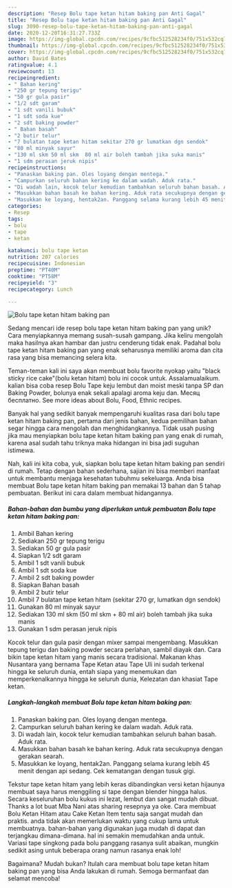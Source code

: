 ```yaml
---
description: "Resep Bolu tape ketan hitam baking pan Anti Gagal"
title: "Resep Bolu tape ketan hitam baking pan Anti Gagal"
slug: 3090-resep-bolu-tape-ketan-hitam-baking-pan-anti-gagal
date: 2020-12-20T16:31:27.733Z
image: https://img-global.cpcdn.com/recipes/9cfbc512528234f0/751x532cq70/bolu-tape-ketan-hitam-baking-pan-foto-resep-utama.jpg
thumbnail: https://img-global.cpcdn.com/recipes/9cfbc512528234f0/751x532cq70/bolu-tape-ketan-hitam-baking-pan-foto-resep-utama.jpg
cover: https://img-global.cpcdn.com/recipes/9cfbc512528234f0/751x532cq70/bolu-tape-ketan-hitam-baking-pan-foto-resep-utama.jpg
author: David Bates
ratingvalue: 4.1
reviewcount: 13
recipeingredient:
- " Bahan kering"
- "250 gr tepung terigu"
- "50 gr gula pasir"
- "1/2 sdt garam"
- "1 sdt vanili bubuk"
- "1 sdt soda kue"
- "2 sdt baking powder"
- " Bahan basah"
- "2 butir telur"
- "7 bulatan tape ketan hitam sekitar 270 gr lumatkan dgn sendok"
- "80 ml minyak sayur"
- "130 ml skm 50 ml skm  80 ml air boleh tambah jika suka manis"
- "1 sdm perasan jeruk nipis"
recipeinstructions:
- "Panaskan baking pan. Oles loyang dengan mentega."
- "Campurkan seluruh bahan kering ke dalam wadah. Aduk rata."
- "Di wadah lain, kocok telur kemudian tambahkan seluruh bahan basah. Aduk rata."
- "Masukkan bahan basah ke bahan kering. Aduk rata secukupnya dengan gerakan searah."
- "Masukkan ke loyang, hentak2an. Panggang selama kurang lebih 45 menit dengan api sedang. Cek kematangan dengan tusuk gigi."
categories:
- Resep
tags:
- bolu
- tape
- ketan

katakunci: bolu tape ketan 
nutrition: 207 calories
recipecuisine: Indonesian
preptime: "PT40M"
cooktime: "PT58M"
recipeyield: "3"
recipecategory: Lunch

---
```



![Bolu tape ketan hitam baking pan](https://img-global.cpcdn.com/recipes/9cfbc512528234f0/751x532cq70/bolu-tape-ketan-hitam-baking-pan-foto-resep-utama.jpg)

Sedang mencari ide resep bolu tape ketan hitam baking pan yang unik? Cara menyiapkannya memang susah-susah gampang. Jika keliru mengolah maka hasilnya akan hambar dan justru cenderung tidak enak. Padahal bolu tape ketan hitam baking pan yang enak seharusnya memiliki aroma dan cita rasa yang bisa memancing selera kita.

Teman-teman kali ini saya akan membuat bolu favorite nyokap yaitu &#34;black sticky rice cake&#34;(bolu ketan hitam) bolu ini cocok untuk. Assalamualaikum. kalian bisa coba resep Bolu Tape keju lembut dan moist meski tanpa SP dan Baking Powder, bolunya enak sekali apalagi aroma keju dan. Месяц бесплатно. See more ideas about Bolu, Food, Ethnic recipes.

Banyak hal yang sedikit banyak mempengaruhi kualitas rasa dari bolu tape ketan hitam baking pan, pertama dari jenis bahan, kedua pemilihan bahan segar hingga cara mengolah dan menghidangkannya. Tidak usah pusing jika mau menyiapkan bolu tape ketan hitam baking pan yang enak di rumah, karena asal sudah tahu triknya maka hidangan ini bisa jadi suguhan istimewa.


Nah, kali ini kita coba, yuk, siapkan bolu tape ketan hitam baking pan sendiri di rumah. Tetap dengan bahan sederhana, sajian ini bisa memberi manfaat untuk membantu menjaga kesehatan tubuhmu sekeluarga. Anda bisa membuat Bolu tape ketan hitam baking pan memakai 13 bahan dan 5 tahap pembuatan. Berikut ini cara dalam membuat hidangannya.

<!--inarticleads1-->

##### Bahan-bahan dan bumbu yang diperlukan untuk pembuatan Bolu tape ketan hitam baking pan:

1. Ambil  Bahan kering
1. Sediakan 250 gr tepung terigu
1. Sediakan 50 gr gula pasir
1. Siapkan 1/2 sdt garam
1. Ambil 1 sdt vanili bubuk
1. Ambil 1 sdt soda kue
1. Ambil 2 sdt baking powder
1. Siapkan  Bahan basah
1. Ambil 2 butir telur
1. Ambil 7 bulatan tape ketan hitam (sekitar 270 gr, lumatkan dgn sendok)
1. Gunakan 80 ml minyak sayur
1. Sediakan 130 ml skm (50 ml skm + 80 ml air) boleh tambah jika suka manis
1. Gunakan 1 sdm perasan jeruk nipis


Kocok telur dan gula pasir dengan mixer sampai mengembang. Masukkan tepung terigu dan baking powder secara perlahan, sambil diayak dan. Cara bikin tape ketan hitam yang manis secara tradisional. Makanan khas Nusantara yang bernama Tape Ketan atau Tape Uli ini sudah terkenal hingga ke seluruh dunia, entah siapa yang menemukan dan memperkenalkannya hingga ke seluruh dunia, Kelezatan dan khasiat Tape ketan. 

<!--inarticleads2-->

##### Langkah-langkah membuat Bolu tape ketan hitam baking pan:

1. Panaskan baking pan. Oles loyang dengan mentega.
1. Campurkan seluruh bahan kering ke dalam wadah. Aduk rata.
1. Di wadah lain, kocok telur kemudian tambahkan seluruh bahan basah. Aduk rata.
1. Masukkan bahan basah ke bahan kering. Aduk rata secukupnya dengan gerakan searah.
1. Masukkan ke loyang, hentak2an. Panggang selama kurang lebih 45 menit dengan api sedang. Cek kematangan dengan tusuk gigi.


Tekstur tape ketan hitam yang lebih keras dibandingkan versi ketan hijaunya membuat saya harus menggiling si tape dengan blender hingga halus. Secara keseluruhan bolu kukus ini lezat, lembut dan sangat mudah dibuat. Thanks a lot buat Mba Nani atas sharing resepnya ya oke. Cara membuat Bolu Ketan Hitam atau Cake Ketan Item tentu saja sangat mudah dan praktis. anda tidak akan memerlukan waktu yang cukup lama untuk membuatnya. bahan-bahan yang digunakan juga mudah di dapat dan terjangkau dimana-dimana. hal ini semakin memudahkan anda untuk. Variasi tape singkong pada bolu panggang rasanya sulit abaikan, mungkin sedikit asing untuk beberapa orang namun rasanya enak loh! 

Bagaimana? Mudah bukan? Itulah cara membuat bolu tape ketan hitam baking pan yang bisa Anda lakukan di rumah. Semoga bermanfaat dan selamat mencoba!
